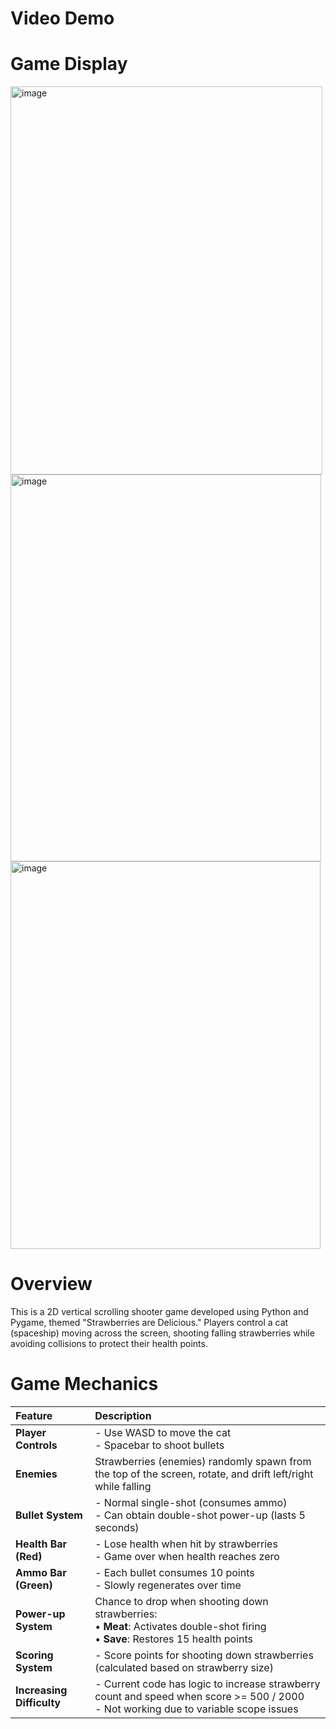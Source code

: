 # Video Demo

# Game Display
<img width="499" height="621" alt="image" src="https://github.com/user-attachments/assets/2e8369cb-eda3-440a-8026-18ef9af9d29f" />

<img width="497" height="619" alt="image" src="https://github.com/user-attachments/assets/7204a25b-d8da-4ac1-9cef-7d7119f8a903" />

<img width="496" height="620" alt="image" src="https://github.com/user-attachments/assets/a5ae4d8d-bea1-46f7-9421-d4724e2d5843" />

# Overview
This is a 2D vertical scrolling shooter game developed using Python and Pygame, themed "Strawberries are Delicious." Players control a cat (spaceship) moving across the screen, shooting falling strawberries while avoiding collisions to protect their health points.

# Game Mechanics
| Feature | Description |
| :--- | :--- |
| **Player Controls** | - Use WASD to move the cat<br>- Spacebar to shoot bullets |
| **Enemies** | Strawberries (enemies) randomly spawn from the top of the screen, rotate, and drift left/right while falling |
| **Bullet System** | - Normal single-shot (consumes ammo)<br>- Can obtain double-shot power-up (lasts 5 seconds) |
| **Health Bar (Red)** | - Lose health when hit by strawberries<br>- Game over when health reaches zero |
| **Ammo Bar (Green)** | - Each bullet consumes 10 points<br>- Slowly regenerates over time |
| **Power-up System** | Chance to drop when shooting down strawberries:<br>• **Meat**: Activates double-shot firing<br>• **Save**: Restores 15 health points |
| **Scoring System** | - Score points for shooting down strawberries (calculated based on strawberry size) |
| **Increasing Difficulty** | - Current code has logic to increase strawberry count and speed when score >= 500 / 2000<br>- Not working due to variable scope issues |



